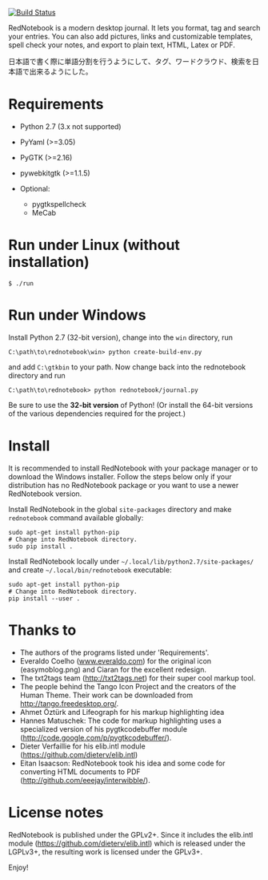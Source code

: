 [![Build Status](https://travis-ci.org/jendrikseipp/rednotebook.svg?branch=master)](https://travis-ci.org/jendrikseipp/rednotebook)

RedNotebook is a modern desktop journal. It lets you format, tag and
search your entries. You can also add pictures, links and customizable
templates, spell check your notes, and export to plain text, HTML,
Latex or PDF.

日本語で書く際に単語分割を行うようにして、タグ、ワードクラウド、検索を日本語で出来るようにした。

# Requirements
  - Python 2.7 (3.x not supported)
  - PyYaml (>=3.05)
  - PyGTK (>=2.16)
  - pywebkitgtk (>=1.1.5)

  - Optional:
    - pygtkspellcheck
    - MeCab

# Run under Linux (without installation)

    $ ./run

# Run under Windows

Install Python 2.7 (32-bit version), change into the `win` directory,
run

    C:\path\to\rednotebook\win> python create-build-env.py

and add `C:\gtkbin` to your path. Now change back into the rednotebook
directory and run

    C:\path\to\rednotebook> python rednotebook/journal.py

Be sure to use the **32-bit version** of Python! (Or install the 64-bit
versions of the various dependencies required for the project.)


# Install

It is recommended to install RedNotebook with your package manager or
to download the Windows installer. Follow the steps below only if your
distribution has no RedNotebook package or you want to use a newer
RedNotebook version.

Install RedNotebook in the global `site-packages` directory and make
`rednotebook` command available globally:

    sudo apt-get install python-pip
    # Change into RedNotebook directory.
    sudo pip install .

Install RedNotebook locally under
`~/.local/lib/python2.7/site-packages/` and create
`~/.local/bin/rednotebook` executable:

    sudo apt-get install python-pip
    # Change into RedNotebook directory.
    pip install --user .


# Thanks to

- The authors of the programs listed under 'Requirements'.
- Everaldo Coelho (www.everaldo.com) for the original icon
  (easymoblog.png) and Ciaran for the excellent redesign.
- The txt2tags team (http://txt2tags.net) for their super cool markup tool.
- The people behind the Tango Icon Project and the creators of the Human
  Theme. Their work can be downloaded from http://tango.freedesktop.org/.
- Ahmet Öztürk and Lifeograph for his markup highlighting idea
- Hannes Matuschek: The code for markup highlighting uses a specialized
  version of his pygtkcodebuffer module
  (http://code.google.com/p/pygtkcodebuffer/).
- Dieter Verfaillie for his elib.intl module
  (https://github.com/dieterv/elib.intl)
- Eitan Isaacson: RedNotebook took his idea and some code for converting
  HTML documents to PDF (http://github.com/eeejay/interwibble/).


# License notes

RedNotebook is published under the GPLv2+. Since it includes the
elib.intl module (https://github.com/dieterv/elib.intl) which is
released under the LGPLv3+, the resulting work is licensed under the
GPLv3+.


Enjoy!

